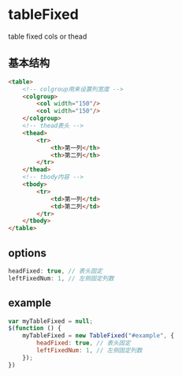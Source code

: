 # tableFixed
table fixed cols or thead
## 基本结构
```html
<table>
	<!-- colgroup用来设置列宽度 -->
	<colgroup>
        <col width="150"/>
        <col width="150"/>
    </colgroup>
    <!-- thead表头 -->
    <thead>
		<tr>
			<th>第一列</th>
			<th>第二列</th>
		</tr>
	</thead>
    <!-- tbody内容 -->
    <tbody>
		<tr>
			<td>第一列</td>
			<td>第二列</td>
		</tr>
	</tbody>
</table>
```
## options
```javascript
headFixed: true, // 表头固定
leftFixedNum: 1, // 左侧固定列数
```

## example
```javascript
var myTableFixed = null;
$(function () {
	myTableFixed = new TableFixed("#example", {
		headFixed: true, // 表头固定
		leftFixedNum: 1, // 左侧固定列数
	});
})
```